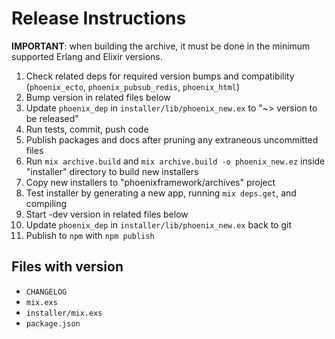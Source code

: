 # Release Instructions

**IMPORTANT**: when building the archive, it must be done in the minimum supported Erlang and Elixir versions.

  1. Check related deps for required version bumps and compatibility (`phoenix_ecto`, `phoenix_pubsub_redis`, `phoenix_html`)
  2. Bump version in related files below
  3. Update `phoenix_dep` in `installer/lib/phoenix_new.ex` to "~> version to be released"
  4. Run tests, commit, push code
  5. Publish packages and docs after pruning any extraneous uncommitted files
  6. Run `mix archive.build` and `mix archive.build -o phoenix_new.ez` inside "installer" directory to build new installers
  7. Copy new installers to "phoenixframework/archives" project
  8. Test installer by generating a new app, running `mix deps.get`, and compiling
  9. Start -dev version in related files below
  10. Update `phoenix_dep` in `installer/lib/phoenix_new.ex` back to git
  11. Publish to `npm` with `npm publish`

## Files with version

  * `CHANGELOG`
  * `mix.exs`
  * `installer/mix.exs`
  * `package.json`
